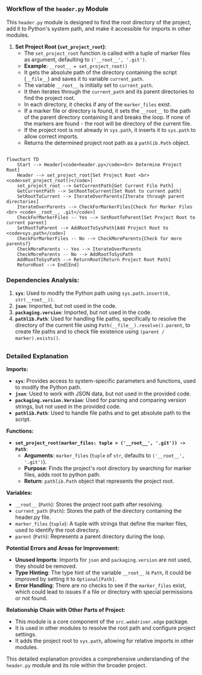 ## <algorithm>

### Workflow of the `header.py` Module

This `header.py` module is designed to find the root directory of the project, add it to Python's system path, and make it accessible for imports in other modules.

1.  **Set Project Root (`set_project_root`)**:
    *   The `set_project_root` function is called with a tuple of marker files as argument, defaulting to `('__root__', '.git')`.
    *   **Example**: `__root__ = set_project_root()`
    *    It gets the absolute path of the directory containing the script (`__file__`) and saves it to variable `current_path`.
    *   The variable `__root__` is initially set to `current_path`.
    *   It then iterates through the `current_path` and its parent directories to find the project root.
    *   In each directory, it checks if any of the `marker_files` exist.
    *   If a marker file or directory is found, it sets the `__root__` to the path of the parent directory containing it and breaks the loop. If none of the markers are found - the root will be directory of the current file.
    *   If the project root is not already in `sys.path`, it inserts it to `sys.path` to allow correct imports.
    *   Returns the determined project root path as a `pathlib.Path` object.

## <mermaid>

```mermaid
flowchart TD
    Start --> Header[<code>header.py</code><br> Determine Project Root]
    Header --> set_project_root[Set Project Root <br><code>set_project_root()</code>]
    set_project_root --> GetCurrentPath[Get Current File Path]
    GetCurrentPath --> SetRootToCurrent[Set Root to current path]
    SetRootToCurrent --> IterateOverParents[Iterate through parent directories]
    IterateOverParents --> CheckForMarkerFiles[Check for Marker Files <br> <code>__root__, .git</code>]
    CheckForMarkerFiles -- Yes --> SetRootToParent[Set Project Root to current parent]
    SetRootToParent --> AddRootToSysPath[Add Project Root to <code>sys.path</code>]
    CheckForMarkerFiles -- No --> CheckMoreParents{Check for more parents?}
    CheckMoreParents -- Yes --> IterateOverParents
    CheckMoreParents -- No --> AddRootToSysPath
    AddRootToSysPath --> ReturnRoot[Return Project Root Path]
    ReturnRoot --> End[End]
```

### Dependencies Analysis:

1.  **`sys`**: Used to modify the Python path using `sys.path.insert(0, str(__root__))`.
2.  **`json`**: Imported, but not used in the code.
3.  **`packaging.version`**: Imported, but not used in the code.
4.  **`pathlib.Path`**: Used for handling file paths, specifically to resolve the directory of the current file using `Path(__file__).resolve().parent`, to create file paths and to check file existence using `(parent / marker).exists()`.

## <explanation>

### Detailed Explanation

**Imports:**

*   **`sys`**:  Provides access to system-specific parameters and functions, used to modify the Python path.
*   **`json`**: Used to work with JSON data, but not used in the provided code.
*   **`packaging.version.Version`**: Used for parsing and comparing version strings, but not used in the provided code.
*   **`pathlib.Path`**: Used to handle file paths and to get absolute path to the script.

**Functions:**

*   **`set_project_root(marker_files: tuple = ('__root__', '.git')) -> Path`**:
    *   **Arguments**: `marker_files` (`tuple` of `str`, defaults to `('__root__', '.git')`).
    *   **Purpose**: Finds the project's root directory by searching for marker files, adds root to python path.
    *   **Return**: `pathlib.Path` object that represents the project root.

**Variables:**

*   `__root__` (`Path`): Stores the project root path after resolving.
*   `current_path` (`Path`): Stores the path of the directory containing the header.py file.
*   `marker_files` (`tuple`): A tuple with strings that define the marker files, used to identify the root directory.
*   `parent` (`Path`): Represents a parent directory during the loop.

**Potential Errors and Areas for Improvement:**

*   **Unused Imports**: Imports for `json` and `packaging.version` are not used, they should be removed.
*    **Type Hinting**: The type hint of the variable `__root__` is `Path`, it could be improved by setting it to  `Optional[Path]`.
*   **Error Handling**: There are no checks to see if the `marker_files` exist, which could lead to issues if a file or directory with special permissions or not found.

**Relationship Chain with Other Parts of Project:**

*   This module is a core component of the `src.webdriver.edge` package.
*   It is used in other modules to resolve the root path and configure project settings.
*    It adds the project root to `sys.path`, allowing for relative imports in other modules.

This detailed explanation provides a comprehensive understanding of the `header.py` module and its role within the broader project.